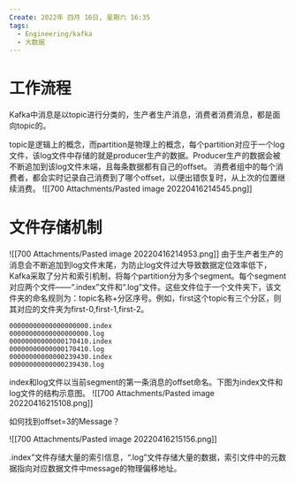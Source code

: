 ```yaml
---
Create: 2022年 四月 16日, 星期六 16:35
tags: 
  - Engineering/kafka
  - 大数据
---
```


# 工作流程
Kafka中消息是以topic进行分类的，生产者生产消息，消费者消费消息，都是面向topic的。

topic是逻辑上的概念，而partition是物理上的概念，每个partition对应于一个log文件，该log文件中存储的就是producer生产的数据。Producer生产的数据会被不断追加到该log文件末端，且每条数据都有自己的offset。
消费者组中的每个消费者，都会实时记录自己消费到了哪个offset，以便出错恢复时，从上次的位置继续消费。
![[700 Attachments/Pasted image 20220416214545.png]]


# 文件存储机制
![[700 Attachments/Pasted image 20220416214953.png]]
由于生产者生产的消息会不断追加到log文件末尾，为防止log文件过大导致数据定位效率低下，Kafka采取了分片和索引机制，将每个partition分为多个segment。每个segment对应两个文件——“.index”文件和“.log”文件。这些文件位于一个文件夹下，该文件夹的命名规则为：topic名称+分区序号。例如，first这个topic有三个分区，则其对应的文件夹为first-0,first-1,first-2。
```
00000000000000000000.index
00000000000000000000.log
00000000000000170410.index
00000000000000170410.log
00000000000000239430.index
00000000000000239430.log
```
index和log文件以当前segment的第一条消息的offset命名。下图为index文件和log文件的结构示意图。
![[700 Attachments/Pasted image 20220416215108.png]]

如何找到offset=3的Message？

![[700 Attachments/Pasted image 20220416215156.png]]

.index”文件存储大量的索引信息，“.log”文件存储大量的数据，索引文件中的元数据指向对应数据文件中message的物理偏移地址。
